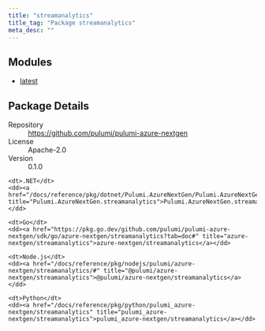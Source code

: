 ```yaml
---
title: "streamanalytics"
title_tag: "Package streamanalytics"
meta_desc: ""
---
```


<!-- WARNING: this file was generated by Pulumi Docs Generator. -->
<!-- Do not edit by hand unless you're certain you know what you are doing! -->



<h2 id="modules">Modules</h2>
<ul class="api">
    <li><a href="latest/" title="latest"><span class="symbol module"></span>latest</a></li>
</ul>

<h2 id="package-details">Package Details</h2>
<dl class="package-details">
	<dt>Repository</dt>
	<dd><a href="https://github.com/pulumi/pulumi-azure-nextgen">https://github.com/pulumi/pulumi-azure-nextgen</a></dd>
	<dt>License</dt>
	<dd>Apache-2.0</dd>
	<dt>Version</dt>
	<dd>0.1.0</dd>
</dl>



<dl class="tabular">

    <dt>.NET</dt>
    <dd><a href="/docs/reference/pkg/dotnet/Pulumi.AzureNextGen/Pulumi.AzureNextGen.streamanalytics.html" title="Pulumi.AzureNextGen.streamanalytics">Pulumi.AzureNextGen.streamanalytics</a></dd>

    <dt>Go</dt>
    <dd><a href="https://pkg.go.dev/github.com/pulumi/pulumi-azure-nextgen/sdk/go/azure-nextgen/streamanalytics?tab=doc#" title="azure-nextgen/streamanalytics">azure-nextgen/streamanalytics</a></dd>

    <dt>Node.js</dt>
    <dd><a href="/docs/reference/pkg/nodejs/pulumi/azure-nextgen/streamanalytics/#" title="@pulumi/azure-nextgen/streamanalytics">@pulumi/azure-nextgen/streamanalytics</a></dd>

    <dt>Python</dt>
    <dd><a href="/docs/reference/pkg/python/pulumi_azure-nextgen/streamanalytics" title="pulumi_azure-nextgen/streamanalytics">pulumi_azure-nextgen/streamanalytics</a></dd>

</dl>

